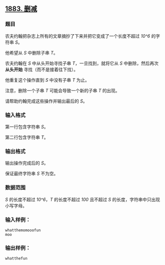 ## [1883. 删减](https://www.acwing.com/problem/content/1885/)

### 题目

农夫约翰把杂志上所有的文章摘抄了下来并把它变成了一个长度不超过 *10^6* 的字符串 *S*。

他希望从 *S* 中删除子串 *T*。

农夫约翰在 *S* 中从头开始寻找子串 *T*，一旦找到，就将它从 *S* 中删除，然后再次 **从头开始** 寻找（而不是接着往下找）。

他重复这个操作直到 *S* 中没有子串 *T* 为止。

注意，删除一个子串 *T* 可能会导致一个新的子串 *T* 的出现。

请帮助约翰完成这些操作并输出最后的 *S*。

### 输入格式

第一行包含字符串 *S*。

第二行包含字符串 *T*。

### 输出格式

输出操作完成后的 *S*。

保证最终字符串 *S* 不为空。

### 数据范围

*S* 的长度不超过 *10^6*，*T* 的长度不超过 *100* 且不超过 *S* 的长度，字符串中只出现小写字母。

### 输入样例：

```
whatthemomooofun
moo
```

### 输出样例：

```
whatthefun
```
